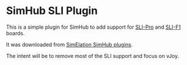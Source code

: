 # SimHub SLI Plugin

This is a simple plugin for SimHub to add support for [SLI-Pro](https://www.leobodnar.com/products/SLI-PRO/) and
[SLI-F1](http://www.leobodnar.com/shop/index.php?main_page=product_info&cPath=97&products_id=184/) boards.

It was downloaded from [SimElation SimHub plugins](https://github.com/simelation/simhub-plugins/).  

The intent will be to remove most of the SLI support and focus on vJoy.
